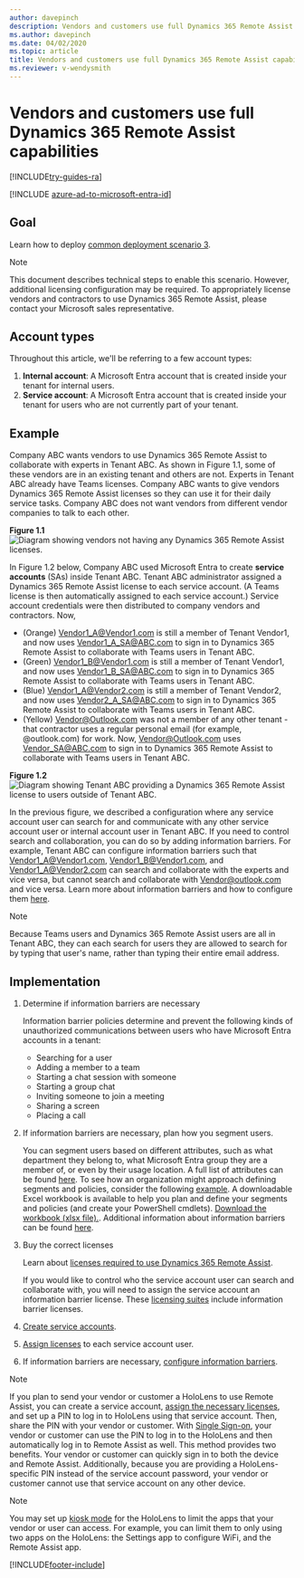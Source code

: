 ```yaml
---
author: davepinch
description: Vendors and customers use full Dynamics 365 Remote Assist capabilities 
ms.author: davepinch
ms.date: 04/02/2020
ms.topic: article
title: Vendors and customers use full Dynamics 365 Remote Assist capabilities 
ms.reviewer: v-wendysmith
---
```


# Vendors and customers use full Dynamics 365 Remote Assist capabilities

[!INCLUDE[try-guides-ra](../includes/try-guides-ra.md)]

[!INCLUDE [azure-ad-to-microsoft-entra-id](../includes/azure-ad-to-microsoft-entra-id.md)]

## Goal

Learn how to deploy [common deployment scenario 3](common-deployment-scenarios.md#scenario-4-vendors-and-customers-use-full-remote-assist-capabilities).

> [!Note] 
> This document describes technical steps to enable this scenario. However, additional licensing configuration may be required. To appropriately license vendors and contractors to use Dynamics 365 Remote Assist, please contact your Microsoft sales representative.

## Account types

Throughout this article, we'll be referring to a few account types: 

1. **Internal account**: A Microsoft Entra  account that is created inside your tenant for internal users.
2. **Service account**: A Microsoft Entra account that is created inside your tenant for users who are not currently part of your tenant.

## Example

Company ABC wants vendors to use Dynamics 365 Remote Assist to collaborate with experts in Tenant ABC. As shown in Figure 1.1, some of these vendors are in an existing tenant and others are not. Experts in Tenant ABC already have Teams licenses. Company ABC wants to give vendors Dynamics 365 Remote Assist licenses so they can use it for their daily service tasks. Company ABC does not want vendors from different vendor companies to talk to each other. 

**Figure 1.1**
![Diagram showing vendors not having any Dynamics 365 Remote Assist licenses.](media/SA_1.png)

In Figure 1.2 below, Company ABC used Microsoft Entra to create **service accounts** (SAs) inside Tenant ABC. Tenant ABC administrator assigned a Dynamics 365 Remote Assist license to each service account. (A Teams license is then automatically assigned to each service account.) Service account credentials were then distributed to company vendors and contractors. Now,
* (Orange) Vendor1_A@Vendor1.com is still a member of Tenant Vendor1, and now uses Vendor1_A_SA@ABC.com to sign in to Dynamics 365 Remote Assist to collaborate with Teams users in Tenant ABC.
* (Green) Vendor1_B@Vendor1.com is still a member of Tenant Vendor1, and now uses Vendor1_B_SA@ABC.com to sign in to Dynamics 365 Remote Assist to collaborate with Teams users in Tenant ABC.
* (Blue) Vendor1_A@Vendor2.com is still a member of Tenant Vendor2, and now uses Vendor2_A_SA@ABC.com to sign in to Dynamics 365 Remote Assist to collaborate with Teams users in Tenant ABC.
* (Yellow) Vendor@Outlook.com was not a member of any other tenant - that contractor uses a regular personal email (for example, @outlook.com) for work. Now,  Vendor@Outlook.com uses Vendor_SA@ABC.com to sign in to Dynamics 365 Remote Assist to collaborate with Teams users in Tenant ABC.

**Figure 1.2**
![Diagram showing Tenant ABC providing a Dynamics 365 Remote Assist license to users outside of Tenant ABC.](media/SA_2.png)

In the previous figure, we described a configuration where any service account user can search for and communicate with any other service account user or internal account user in Tenant ABC. If you need to control search and collaboration, you can do so by adding information barriers. For example, Tenant ABC can configure information barriers such that Vendor1_A@Vendor1.com, Vendor1_B@Vendor1.com, and Vendor1_A@Vendor2.com can search and collaborate with the experts and vice versa, but cannot search and collaborate with Vendor@outlook.com and vice versa. Learn more about information barriers and how to configure them [here](/microsoft-365/compliance/information-barriers).

> [!Note] 
> Because Teams users and Dynamics 365 Remote Assist users are all in Tenant ABC, they can each search for users they are allowed to search for by typing that user's name, rather than typing their entire email address.

## Implementation

1. Determine if information barriers are necessary

   Information barrier policies determine and prevent the following kinds of unauthorized communications between users who have Microsoft Entra accounts in a tenant:

   - Searching for a user
   - Adding a member to a team
   - Starting a chat session with someone
   - Starting a group chat
   - Inviting someone to join a meeting
   - Sharing a screen
   - Placing a call

1. If information barriers are necessary, plan how you segment users. 

   You can segment users based on different attributes, such as what department they belong to, what Microsoft Entra group they are a member of, or even by their usage location. A full list of attributes can be found [here](/microsoft-365/compliance/information-barriers-attributes). To see how an organization might approach defining segments and policies, consider the following [example](/microsoft-365/compliance/information-barriers-policies#example-contosos-departments-segments-and-policies). A downloadable Excel workbook is available to help you plan and define your segments and policies (and create your PowerShell cmdlets). [Download the workbook (xlsx file).](https://github.com/MicrosoftDocs/OfficeDocs-O365SecComp/raw/public/SecurityCompliance/media/InfoBarriers-PowerShellGenerator.xlsx). Additional information about information barriers can be found [here](/microsoft-365/compliance/information-barriers).

1. Buy the correct licenses

   Learn about [licenses required to use Dynamics 365 Remote Assist](requirements.md).

   If you would like to control who the service account user can search and collaborate with, you will need to assign the service account an information barrier license. These [licensing suites](/microsoft-365/compliance/information-barriers#required-licenses-and-permissions) include information barrier licenses.

1. [Create service accounts](/azure/active-directory/fundamentals/add-users-azure-active-directory).

1. [Assign licenses](/azure/active-directory/fundamentals/license-users-groups) to each service account user. 

1. If information barriers are necessary, [configure information barriers](/microsoft-365/compliance/information-barriers-policies).

> [!Note]
> If you plan to send your vendor or customer a HoloLens to use Remote Assist, you can create a service account, [assign the necessary licenses](requirements.md), and set up a PIN to log in to HoloLens using that service account. Then, share the PIN with your vendor or customer. With [Single Sign-on](/hololens/hololens-identity), your vendor or customer can use the PIN to log in to the HoloLens and then automatically log in to Remote Assist as well. This method provides two benefits. Your vendor or customer can quickly sign in to both the device and Remote Assist. Additionally, because you are providing a HoloLens-specific PIN instead of the service account password, your vendor or customer cannot use that service account on any other device.

> [!Note] 
> You may set up [kiosk mode](/hololens/hololens-kiosk) for the HoloLens to limit the apps that your vendor or user can access. For example, you can limit them to only using two apps on the HoloLens: the Settings app to configure WiFi, and the Remote Assist app.

[!INCLUDE[footer-include](../includes/footer-banner.md)]
